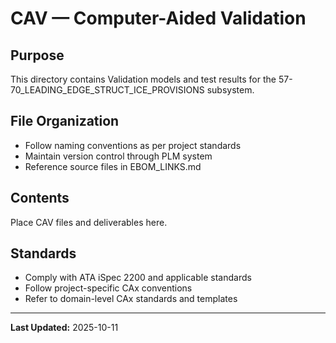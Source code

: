 # CAV — Computer-Aided Validation

## Purpose

This directory contains Validation models and test results for the 57-70_LEADING_EDGE_STRUCT_ICE_PROVISIONS subsystem.

## File Organization

- Follow naming conventions as per project standards
- Maintain version control through PLM system
- Reference source files in EBOM_LINKS.md

## Contents

Place CAV files and deliverables here.

## Standards

- Comply with ATA iSpec 2200 and applicable standards
- Follow project-specific CAx conventions
- Refer to domain-level CAx standards and templates

---

**Last Updated:** 2025-10-11
